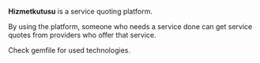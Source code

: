 **Hizmetkutusu** is a service quoting platform.

By using the platform, someone who needs a service done can get service quotes from providers who offer that service.

Check gemfile for used technologies.


